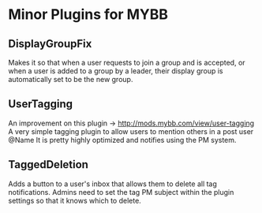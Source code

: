 # Minor Plugins for MYBB

## DisplayGroupFix
Makes it so that when a user requests to join a group and is accepted, or when a user is added to a group by a leader, their display group is automatically set to be the new group.

## UserTagging
An improvement on this plugin -> http://mods.mybb.com/view/user-tagging
A very simple tagging plugin to allow users to mention others in a post user @Name
It is pretty highly optimized and notifies using the PM system.

## TaggedDeletion
Adds a button to a user's inbox that allows them to delete all tag notifications.  Admins need to set the tag PM subject within the plugin settings so that it knows which to delete.
